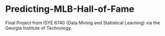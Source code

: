 # Predicting-MLB-Hall-of-Fame
Final Project from ISYE 6740 (Data Mining and Statistical Learning) via the Georgia Institute of Technology.

